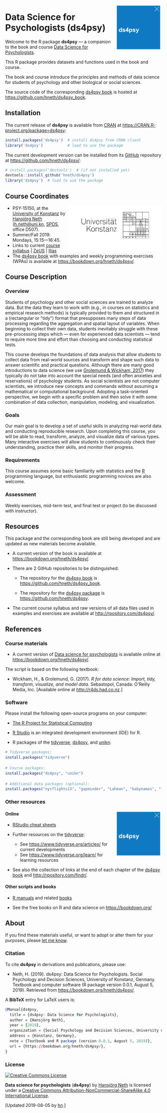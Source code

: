 
<!-- README.md is generated from README.Rmd. Please edit THIS (Rmd) file. -->
<!-- ds4psy logo 1: -->
<a href="https://bookdown.org/hneth/ds4psy/"> <img src = "./inst/images/ds4psy.png" alt = "ds4psy" width = "150px" align = "right" style = "width: 150px; float: right; border:11;"/> </a>

Data Science for Psychologists (ds4psy)
=======================================

Welcome to the R package **ds4psy** — a companion to the book and course
[Data Science for Psychologists](https://bookdown.org/hneth/ds4psy/).

This R package provides datasets and functions used in the book and course.

The book and course introduce the principles and methods of data science for students of psychology and other biological or social sciences.

The source code of the corresponding [ds4psy book](https://bookdown.org/hneth/ds4psy/) is hosted at <https://github.com/hneth/ds4psy_book>.

Installation
------------

The current release of **ds4psy** is available from [CRAN](https://CRAN.R-project.org/) at <https://CRAN.R-project.org/package=ds4psy>:

``` r
install.packages('ds4psy')  # install ds4psy from CRAN client
library('ds4psy')           # load to use the package
```

The current development version can be installed from its [GitHub](https://github.com) repository at <https://github.com/hneth/ds4psy/>:

``` r
# install.packages('devtools')  # (if not installed yet)
devtools::install_github('hneth/ds4psy')
library('ds4psy')  # load to use the package
```

Course Coordinates
------------------

<!-- uni.kn logo, but link to SPDS: -->
<!-- ![](./inst/images/uniKn_logo.png) -->
<a href="https://www.spds.uni-konstanz.de/"> <img src = "./inst/images/uniKn_logo.png" alt = "spds.uni.kn" width = "300px" align = "right" style = "width: 300px; float: right; border:20;"/> </a>

-   PSY-15150, at the [University of Konstanz](https://www.uni-konstanz.de/) by [Hansjörg Neth](https://neth.de/) (<h.neth@uni.kn>, [SPDS](https://www.spds.uni-konstanz.de/), office D507).
-   Summer/Fall 2019: Mondays, 15:15—16:45.
-   Links to current [course syllabus](http://rpository.com/ds4psy/) | [ZeUS](https://zeus.uni-konstanz.de:443/hioserver/pages/startFlow.xhtml?_flowId=detailView-flow&unitId=5101&periodId=179&navigationPosition=hisinoneLehrorganisation,examEventOverviewOwn) | [Ilias](https://ilias.uni-konstanz.de/ilias/goto_ilias_uni_crs_863036.html)
-   The [ds4psy book](https://bookdown.org/hneth/ds4psy/) with examples and weekly programming exercises (WPAs) is available at <https://bookdown.org/hneth/ds4psy/>.

Course Description
------------------

### Overview

Students of psychology and other social sciences are trained to analyze data. But the data they learn to work with (e.g., in courses on statistics and empirical research methods) is typically provided to them and structured in a (rectangular or "tidy") format that presupposes many steps of data processing regarding the aggregation and spatial layout of variables. When beginning to collect their own data, students inevitably struggle with these pre-processing steps which — even for experienced data scientists — tend to require more time and effort than choosing and conducting statistical tests.

This course develops the foundations of data analysis that allow students to collect data from real-world sources and transform and shape such data to answer scientific and practical questions. Although there are many good introductions to data science (we use [Grolemund & Wickham, 2017](http://r4ds.had.co.nz/)) they typically do not take into account the special needs (and often anxieties and reservations) of psychology students. As social scientists are not computer scientists, we introduce new concepts and commands without assuming a mathematical or computational background. Adopting a task-oriented perspective, we begin with a specific problem and then solve it with some combination of data collection, manipulation, modeling, and visualization.

### Goals

Our main goal is to develop a set of useful skills in analyzing real-world data and conducting reproducible research. Upon completing this course, you will be able to read, transform, analyze, and visualize data of various types. Many interactive exercises will allow students to continuously check their understanding, practice their skills, and monitor their progress.

### Requirements

This course assumes some basic familiarity with statistics and the [R](http://www.r-project.org/) programming language, but enthusiastic programming novices are also welcome.

### Assessment

Weekly exercises, mid-term test, and final test or project (to be discussed with instructor).

Resources
---------

This package and the corresponding book are still being developed and are updated as new materials become available.

-   A current version of the book is available at <https://bookdown.org/hneth/ds4psy/>.

-   There are 2 GitHub repositories to be distinguished:

    -   The repository for the [ds4psy book](https://bookdown.org/hneth/ds4psy/) is <https://github.com/hneth/ds4psy_book>.

    -   The repository for the [ds4psy package](https://github.com/hneth/ds4psy/) is <https://github.com/hneth/ds4psy>.

-   The current course syllabus and raw versions of all data files used in examples and exercises are available at <http://rpository.com/ds4psy/>.

References
----------

### Course materials

-   A current version of [Data science for psychologists](https://bookdown.org/hneth/ds4psy/) is available online at
    <https://bookdown.org/hneth/ds4psy/>.

The script is based on the following textbook:

-   Wickham, H., & Grolemund, G. (2017). *R for data science: Import, tidy, transform, visualize, and model data.* Sebastopol, Canada: O'Reilly Media, Inc. \[Available online at <http://r4ds.had.co.nz>.\]

### Software

Please install the following open-source programs on your computer:

-   [The R Project for Statistical Computing](http://www.r-project.org/)

-   [R Studio](http://www.rstudio.com/) is an integrated development environment (IDE) for R.

-   R packages of the [tidyverse](https://www.tidyverse.org/), [ds4psy](https://github.com/hneth/ds4psy/), and [unikn](https://CRAN.R-project.org/package=unikn):

``` r
# Tidyverse packages: 
install.packages("tidyverse")

# Course packages: 
install.packages("ds4psy", "unikn")

# Additional data packages (optional): 
install.packages("nycflights13", "gapminder", "Lahman", "babynames", "fueleconomy")
```

### Other resources

<!-- #### Course essentials and exercises (WPAs) -->
<!-- ds4psy logo: -->
<a href="https://bookdown.org/hneth/ds4psy/"> <img src = "./inst/images/ds4psy.png" alt = "ds4psy" width = "150px" align = "right" style = "width: 150px; float: right; border:11;"/> </a>

<!-- Table with links: -->
<!-- All [ds4psy](http://rpository.com/ds4psy/) essentials (from) previous courses):  -->
<!--
Nr. | Topic       |
---:|:------------| 
0.  | [Syllabus](http://rpository.com/ds4psy/) | 
1.  | [Basic R concepts and commands](http://rpository.com/ds4psy/essentials/basics.html) | 
2.  | [Visualizing data](http://rpository.com/ds4psy/essentials/visualize.html) | 
3.  | [Transforming data](http://rpository.com/ds4psy/essentials/transform.html) |
4.  | [Exploring data (EDA)](http://rpository.com/ds4psy/essentials/explore.html) | 
5.  | [Tibbles](http://rpository.com/ds4psy/essentials/tibbles.html) |
6.  | [Importing data](http://rpository.com/ds4psy/essentials/import.html) |
7.  | [Tidying data](http://rpository.com/ds4psy/essentials/tidy.html) |
8.  | [Joining data](http://rpository.com/ds4psy/essentials/join.html) |
9.  | [Functions](http://rpository.com/ds4psy/essentials/function.html) |
10. | [Iteration](http://rpository.com/ds4psy/essentials/iteration.html) |
+.  | [Datasets](http://rpository.com/ds4psy/essentials/datasets.html) | 
-->
#### Online

-   [RStudio cheat sheets](https://www.rstudio.com/resources/cheatsheets/)

-   Further resources on the [tidyverse](https://www.tidyverse.org/):
    -   See <https://www.tidyverse.org/articles/> for current developments
    -   See <https://www.tidyverse.org/learn/> for learning resources
-   See also the collection of links at the end of each chapter of the [ds4psy book](https://bookdown.org/hneth/ds4psy/) and <http://rpository.com/findr/>.

#### Other scripts and books

-   [R manuals](https://cran.r-project.org/manuals.html) and related [books](https://www.r-project.org/doc/bib/R-books.html)

-   See the free books on R and data science on <https://bookdown.org/>

<!-- - Zumel, N., & Mount, J. (2014). _Practical data science with R_. Greenwich, CT: Manning Publications. -->
About
-----

If you find these materials useful, or want to adopt or alter them for your purposes, please [let me know](https://www.spds.uni-konstanz.de/hans-neth).

### Citation

To cite **ds4psy** in derivations and publications, please use:

-   Neth, H. (2019). ds4psy: Data Science for Psychologists.
    Social Psychology and Decision Sciences, University of Konstanz, Germany.
    Textbook and computer software (R package version 0.0.1, August 5, 2019).
    Retrieved from <https://bookdown.org/hneth/ds4psy/>.

A **BibTeX** entry for LaTeX users is:

``` r
@Manual{ds4psy,
  title = {ds4psy: Data Science for Psychologists},
  author = {Hansjörg Neth},
  year = {2019},
  organization = {Social Psychology and Decision Sciences, University of Konstanz},
  address = {Konstanz, Germany},
  note = {Textbook and R package (version 0.0.1, August 5, 2019)},
  url = {https://bookdown.org/hneth/ds4psy/},
}
```

### License

<a rel="license" href="http://creativecommons.org/licenses/by-nc-sa/4.0/"><img alt="Creative Commons License" style="border-width:0" src="https://i.creativecommons.org/l/by-nc-sa/4.0/88x31.png" /></a>

<span xmlns:dct="http://purl.org/dc/terms/" property="dct:title">**Data science for psychologists** (**ds4psy**)</span> by <a xmlns:cc="http://creativecommons.org/ns#" href="https://neth.de" property="cc:attributionName" rel="cc:attributionURL">Hansjörg Neth</a> is licensed under a <a rel="license" href="http://creativecommons.org/licenses/by-nc-sa/4.0/">Creative Commons Attribution-NonCommercial-ShareAlike 4.0 International License</a>.

<!-- Update: -->
\[Updated 2019-08-05 by [hn](https://neth.de).\]

<!-- eof. -->

